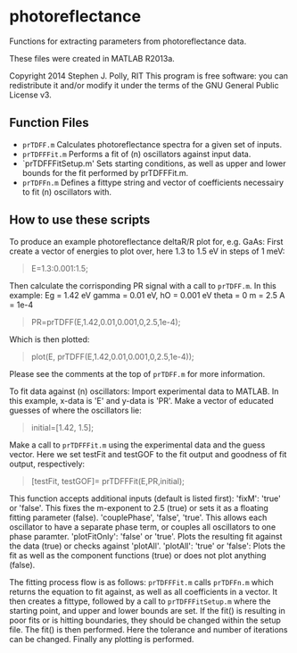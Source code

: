 photoreflectance
================

Functions for extracting parameters from photoreflectance data.

These files were created in MATLAB R2013a.

Copyright 2014 Stephen J. Polly, RIT
This program is free software: you can redistribute it and/or modify
it under the terms of the GNU General Public License v3.

Function Files
--------------

* `prTDFF.m` Calculates photoreflectance spectra for a given set of inputs.
* `prTDFFFit.m` Performs a fit of (n) oscillators against input data.
* `prTDFFFitSetup.m' Sets starting conditions, as well as upper and lower bounds for the fit performed by prTDFFFit.m.
* `prTDFFn.m` Defines a fittype string and vector of coefficients necessairy to fit (n) oscillators with.

How to use these scripts
------------------------

To produce an example photoreflectance deltaR/R plot for, e.g. GaAs:
First create a vector of energies to plot over, here 1.3 to 1.5 eV in steps of 1 meV:

>E=1.3:0.001:1.5;

Then calculate the corrisponding PR signal with a call to `prTDFF.m`. In this example:
Eg = 1.42 eV
gamma = 0.01 eV,
hO = 0.001 eV
theta = 0
m = 2.5
A = 1e-4

>PR=prTDFF(E,1.42,0.01,0.001,0,2.5,1e-4);

Which is then plotted:

>plot(E, prTDFF(E,1.42,0.01,0.001,0,2.5,1e-4));

Please see the comments at the top of `prTDFF.m` for more information.

To fit data against (n) oscillators:
Import experimental data to MATLAB. In this example, x-data is 'E' and y-data is 'PR'.
Make a vector of educated guesses of where the oscillators lie:

>initial=[1.42, 1.5];

Make a call to `prTDFFFit.m` using the experimental data and the guess vector. Here we set testFit and testGOF to the fit output and goodness of fit output, respectively:

>[testFit, testGOF]= prTDFFFit(E,PR,initial);

This function accepts additional inputs (default is listed first):
'fixM': 'true' or 'false'. This fixes the m-exponent to 2.5 (true) or sets it as a floating fitting parameter (false).
'couplePhase', 'false', 'true'. This allows each oscillator to have a separate phase term, or couples all oscillators to 
one phase paramter.
'plotFitOnly': 'false' or 'true'. Plots the resulting fit against the data (true) or checks against 'plotAll'.
'plotAll': 'true' or 'false': Plots the fit as well as the component functions (true) or does not plot anything (false).

The fitting process flow is as follows:
`prTDFFFit.m` calls `prTDFFn.m` which returns the equation to fit against, as well as all coefficients in a vector. 
It then creates a fittype, followed by a call to `prTDFFFitSetup.m` where the starting point, and upper and lower bounds
are set. If the fit() is resulting in poor fits or is hitting boundaries, they should be changed within the setup file.
The fit() is then performed. Here the tolerance and number of iterations can be changed. Finally any plotting is
performed.

